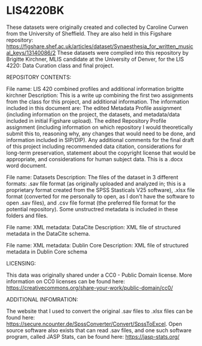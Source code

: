 # LIS4220BK
These datasets were originally created and collected by Caroline Curwen from the University of Sheffield. They are also held in this Figshare repository: https://figshare.shef.ac.uk/articles/dataset/Synaesthesia_for_written_musical_keys/13140086/2
These datasets were complied into this repository by Brigitte Kirchner, MLIS candidate at the University of Denver, for the LIS 4220: Data Curation class and final project. 

REPOSITORY CONTENTS:

File name: LIS 420 combined profiles and additional information brigitte kirchner
Description: 
  This is a write up combining the first two assignments from the class for this project, and additional information. The information included in this document are:
  The edited Metadata Profile assignment (including information on the project, the datasets, and metadata/data included in initial Figshare upload).
  The edited Repository Profile assignment (including information on which repository I would theoretically submit this to, reasoning why, any changes that would need to be done, and information included in SIP/DIP).
  Any additional comments for the final draft of this project including recommended data citation, considerations for long-term preservation, statement about the copyright license that would be appropriate, and considerations for human subject data.
  This is a .docx word document. 
  
 File name: Datasets
 Description:
  The files of the dataset in 3 different formats: .sav file format (as originally uploaded and analyzed in; this is a proprietary format created from the SPSS Stasticals V25 software), .xlsx file format (converted for me personally to open, as I don't have the software to open .sav files), and .csv file format (the preferred file format for the potential repository). Some unstructred metadata is included in these folders and files.
  
 File name: XML metadata: DataCite
 Description:
  XML file of structured metadata in the DataCite schema.
 
 File name: XML metadata: Dublin Core
 Description:
  XML file of structured metadata in Dublin Core schema
  
LICENSING: 
  
  This data was originally shared under a CC0 - Public Domain license. More information on CC0 licenses can be found here: https://creativecommons.org/share-your-work/public-domain/cc0/

ADDITIONAL INFOMRATION:

  The website that I used to convert the original .sav files to .xlsx files can be found here: https://secure.ncounter.de/SpssConverter/Convert/SpssToExcel. Open source software also exists that can read .sav files, and one such software program, called JASP Stats, can be found here: https://jasp-stats.org/ 
